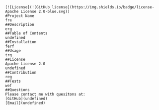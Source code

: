 
    [![License](![GitHub license](https://img.shields.io/badge/license-Apache License 2.0-blue.svg))
    #Project Name
    fre
    ##Description
    erg
    ##Table of Contents
    undefined
    ##Installation
    ferf
    ##Usage
    trg
    ##License
    Apache License 2.0
    undefined
    ##Contribution
    reg
    ##Tests
    wef
    ##Questions
    Please contact me with quesitons at:
    [GitHub](undefined)
    [Email](undefined)
    